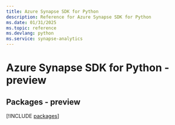 ```yaml
---
title: Azure Synapse SDK for Python
description: Reference for Azure Synapse SDK for Python
ms.date: 01/31/2025
ms.topic: reference
ms.devlang: python
ms.service: synapse-analytics
---
```

# Azure Synapse SDK for Python - preview
## Packages - preview
[!INCLUDE [packages](synapse-index.md)]